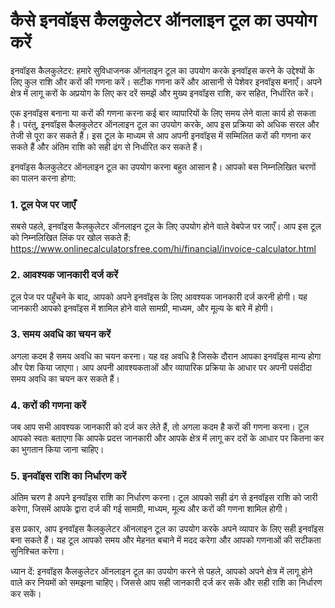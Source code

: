 कैसे इनवॉइस कैलकुलेटर ऑनलाइन टूल का उपयोग करें
==============================================

इनवॉइस कैलकुलेटर: हमारे सुविधाजनक ऑनलाइन टूल का उपयोग करके इनवॉइस करने के उद्देश्यों के लिए कुल राशि और करों की गणना करें। सटीक गणना करें और आसानी से पेशेवर इनवॉइस बनाएँ। अपने क्षेत्र में लागू करों के अप्रयोग के लिए कर दरें समझें और मुख्य इनवॉइस राशि, कर सहित, निर्धारित करें।

एक इनवॉइस बनाना या करों की गणना करना कई बार व्यापारियों के लिए समय लेने वाला कार्य हो सकता है। परंतु, इनवॉइस कैलकुलेटर ऑनलाइन टूल का उपयोग करके, आप इस प्रक्रिया को अधिक सरल और तेजी से पूरा कर सकते हैं। इस टूल के माध्यम से आप अपनी इनवॉइस में सम्मिलित करों की गणना कर सकते हैं और अंतिम राशि को सही ढंग से निर्धारित कर सकते हैं।

इनवॉइस कैलकुलेटर ऑनलाइन टूल का उपयोग करना बहुत आसान है। आपको बस निम्नलिखित चरणों का पालन करना होगा:

### 1. टूल पेज पर जाएँ

सबसे पहले, इनवॉइस कैलकुलेटर ऑनलाइन टूल के लिए उपयोग होने वाले वेबपेज पर जाएँ। आप इस टूल को निम्नलिखित लिंक पर खोल सकते हैं: <https://www.onlinecalculatorsfree.com/hi/financial/invoice-calculator.html>

### 2. आवश्यक जानकारी दर्ज करें

टूल पेज पर पहुँचने के बाद, आपको अपने इनवॉइस के लिए आवश्यक जानकारी दर्ज करनी होगी। यह जानकारी आपको इनवॉइस में शामिल होने वाले सामग्री, माध्यम, और मूल्य के बारे में होगी।

### 3. समय अवधि का चयन करें

अगला कदम है समय अवधि का चयन करना। यह वह अवधि है जिसके दौरान आपका इनवॉइस मान्य होगा और पेश किया जाएगा। आप अपनी आवश्यकताओं और व्यापारिक प्रक्रिया के आधार पर अपनी पसंदीदा समय अवधि का चयन कर सकते हैं।

### 4. करों की गणना करें

जब आप सभी आवश्यक जानकारी को दर्ज कर लेते हैं, तो अगला कदम है करों की गणना करना। टूल आपको स्वतः बताएगा कि आपके प्रदत्त जानकारी और आपके क्षेत्र में लागू कर दरों के आधार पर कितना कर का भुगतान किया जाना चाहिए।

### 5. इनवॉइस राशि का निर्धारण करें

अंतिम चरण है अपने इनवॉइस राशि का निर्धारण करना। टूल आपको सही ढंग से इनवॉइस राशि को जारी करेगा, जिसमें आपके द्वारा दर्ज की गई सामग्री, माध्यम, मूल्य और करों की गणना शामिल होगी।

इस प्रकार, आप इनवॉइस कैलकुलेटर ऑनलाइन टूल का उपयोग करके अपने व्यापार के लिए सही इनवॉइस बना सकते हैं। यह टूल आपको समय और मेहनत बचाने में मदद करेगा और आपको गणनाओं की सटीकता सुनिश्चित करेगा।

ध्यान दें: इनवॉइस कैलकुलेटर ऑनलाइन टूल का उपयोग करने से पहले, आपको अपने क्षेत्र में लागू होने वाले कर नियमों को समझना चाहिए। जिससे आप सही जानकारी दर्ज कर सकें और सही राशि का निर्धारण कर सकें।